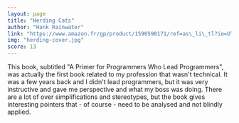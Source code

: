 ```yaml
---
layout: page
title: "Herding Cats"
author: "Hank Rainwater"
link: "https://www.amazon.fr/gp/product/1590590171/ref=as\_li\_tl?ie=UTF8&camp=1642&creative=6746&creativeASIN=1590590171&linkCode=as2&tag=mg092-21"
img: "herding-cover.jpg"
score: 13
---
```


This book, subtitled "A Primer for Programmers Who Lead Programmers", was actually the first book related to my profession that wasn't technical. It was a few years back and I didn't lead programmers, but it was very instructive and gave me perspective and what my boss was doing. There are a lot of over simplifications and stereotypes, but the book gives interesting pointers that - of course - need to be analysed and not blindly applied.